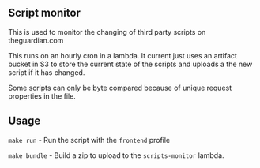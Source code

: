 ## Script monitor

This is used to monitor the changing of third party scripts on theguardian.com

This runs on an hourly cron in a lambda. It current just uses an artifact bucket in S3 to store the current state of the scripts and uploads a the new script if it has changed.

Some scripts can only be byte compared because of unique request properties in the file.

## Usage

`make run` - Run the script with the `frontend` profile

`make bundle` - Build a zip to upload to the `scripts-monitor` lambda.


